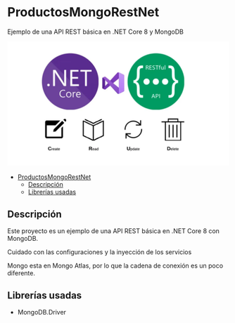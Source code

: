 # ProductosMongoRestNet

Ejemplo de una API REST básica en .NET Core 8 y MongoDB

![image](./image/image.webp)

- [ProductosMongoRestNet](#productosmongorestnet)
  - [Descripción](#descripción)
  - [Librerías usadas](#librerías-usadas)


## Descripción

Este proyecto es un ejemplo de una API REST básica en .NET Core 8 con MongoDB.

Cuidado con las configuraciones y la inyección de los servicios

Mongo esta en Mongo Atlas, por lo que la cadena de conexión es un poco diferente.



## Librerías usadas
- MongoDB.Driver